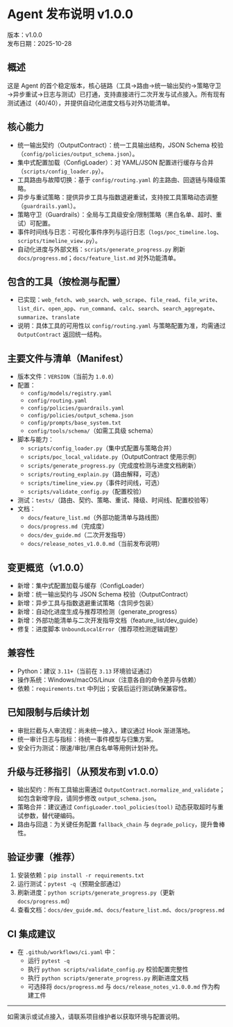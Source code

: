 # Agent 发布说明 v1.0.0

版本：v1.0.0  
发布日期：2025-10-28

## 概述
这是 Agent 的首个稳定版本，核心链路（工具→路由→统一输出契约→策略守卫→异步重试→日志与测试）已打通，支持直接进行二次开发与试点接入。所有现有测试通过（40/40），并提供自动化进度文档与对外功能清单。

## 核心能力
- 统一输出契约（OutputContract）：统一工具输出结构，JSON Schema 校验（`config/policies/output_schema.json`）。
- 集中式配置加载（ConfigLoader）：对 YAML/JSON 配置进行缓存与合并（`scripts/config_loader.py`）。
- 工具路由与故障切换：基于 `config/routing.yaml` 的主路由、回退链与降级策略。
- 异步与重试策略：提供异步工具与指数退避重试，支持按工具策略动态调整（`guardrails.yaml`）。
- 策略守卫（Guardrails）：全局与工具级安全/限制策略（黑白名单、超时、重试）可配置。
- 事件时间线与日志：可视化事件序列与运行日志（`logs/poc_timeline.log`、`scripts/timeline_view.py`）。
- 自动化进度与外部文档：`scripts/generate_progress.py` 刷新 `docs/progress.md`；`docs/feature_list.md` 对外功能清单。

## 包含的工具（按检测与配置）
- 已实现：`web_fetch`、`web_search`、`web_scrape`、`file_read`、`file_write`、`list_dir`、`open_app`、`run_command`、`calc`、`search`、`search_aggregate`、`summarize`、`translate`
- 说明：具体工具的可用性以 `config/routing.yaml` 与策略配置为准，均需通过 `OutputContract` 返回统一结构。

## 主要文件与清单（Manifest）
- 版本文件：`VERSION`（当前为 `1.0.0`）
- 配置：
  - `config/models/registry.yaml`
  - `config/routing.yaml`
  - `config/policies/guardrails.yaml`
  - `config/policies/output_schema.json`
  - `config/prompts/base_system.txt`
  - `config/tools/schema/`（如需工具级 schema）
- 脚本与能力：
  - `scripts/config_loader.py`（集中式配置与策略合并）
  - `scripts/poc_local_validate.py`（OutputContract 使用示例）
  - `scripts/generate_progress.py`（完成度检测与进度文档刷新）
  - `scripts/routing_explain.py`（路由解释，可选）
  - `scripts/timeline_view.py`（事件时间线，可选）
  - `scripts/validate_config.py`（配置校验）
- 测试：`tests/`（路由、契约、策略、重试、降级、时间线、配置校验等）
- 文档：
  - `docs/feature_list.md`（外部功能清单与路线图）
  - `docs/progress.md`（完成度）
  - `docs/dev_guide.md`（二次开发指导）
  - `docs/release_notes_v1.0.0.md`（当前发布说明）

## 变更概览（v1.0.0）
- 新增：集中式配置加载与缓存（ConfigLoader）
- 新增：统一输出契约与 JSON Schema 校验（OutputContract）
- 新增：异步工具与指数退避重试策略（含同步包装）
- 新增：自动化进度生成与推荐项检测（generate_progress）
- 新增：外部功能清单与二次开发指导文档（feature_list/dev_guide）
- 修复：进度脚本 `UnboundLocalError`（推荐项检测逻辑调整）

## 兼容性
- Python：建议 `3.11+`（当前在 `3.13` 环境验证通过）
- 操作系统：Windows/macOS/Linux（注意各自的命令差异与依赖）
- 依赖：`requirements.txt` 中列出；安装后运行测试确保兼容性。

## 已知限制与后续计划
- 审批拦截与人审流程：尚未统一接入，建议通过 Hook 渐进落地。
- 统一审计日志与指标：待统一事件模型与归集方案。
- 安全行为测试：限速/审批/黑白名单等用例计划补充。

## 升级与迁移指引（从预发布到 v1.0.0）
- 输出契约：所有工具输出需通过 `OutputContract.normalize_and_validate`；如包含新增字段，请同步修改 `output_schema.json`。
- 策略合并：建议通过 `ConfigLoader.tool_policies(tool)` 动态获取超时与重试参数，替代硬编码。
- 路由与回退：为关键任务配置 `fallback_chain` 与 `degrade_policy`，提升鲁棒性。

## 验证步骤（推荐）
1. 安装依赖：`pip install -r requirements.txt`
2. 运行测试：`pytest -q`（预期全部通过）
3. 刷新进度：`python scripts/generate_progress.py`（更新 `docs/progress.md`）
4. 查看文档：`docs/dev_guide.md`、`docs/feature_list.md`、`docs/progress.md`

## CI 集成建议
- 在 `.github/workflows/ci.yaml` 中：
  - 运行 `pytest -q`
  - 执行 `python scripts/validate_config.py` 校验配置完整性
  - 执行 `python scripts/generate_progress.py` 刷新进度文档
  - 可选择将 `docs/progress.md` 与 `docs/release_notes_v1.0.0.md` 作为构建工件

---
如需演示或试点接入，请联系项目维护者以获取环境与配置说明。
